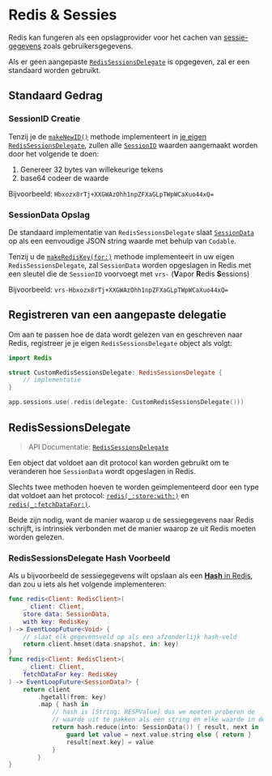 # Redis & Sessies

Redis kan fungeren als een opslagprovider voor het cachen van [sessie-gegevens](../advanced/sessions.md#session-data) zoals gebruikersgegevens.

Als er geen aangepaste [`RedisSessionsDelegate`](https://api.vapor.codes/redis/master/Redis/RedisSessionsDelegate/) is opgegeven, zal er een standaard worden gebruikt.

## Standaard Gedrag

### SessionID Creatie

Tenzij je de [`makeNewID()`](https://api.vapor.codes/redis/master/Redis/RedisSessionsDelegate/#redissessionsdelegate.makeNewID()) methode implementeert in [je eigen `RedisSessionsDelegate`](#RedisSessionsDelegate), zullen alle [`SessionID`](https://api.vapor.codes/vapor/master/Vapor/SessionID/) waarden aangemaakt worden door het volgende te doen:

1. Genereer 32 bytes van willekeurige tekens
2. base64 codeer de waarde

Bijvoorbeeld: `Hbxozx8rTj+XXGWAzOhh1npZFXaGLpTWpWCaXuo44xQ=`

### SessionData Opslag

De standaard implementatie van `RedisSessionsDelegate` slaat [`SessionData`](https://api.vapor.codes/vapor/master/Vapor/SessionData/) op als een eenvoudige JSON string waarde met behulp van `Codable`.

Tenzij u de [`makeRedisKey(for:)`](https://api.vapor.codes/redis/master/Redis/RedisSessionsDelegate/#redissessionsdelegate.makeRedisKey(for:)) methode implementeert in uw eigen `RedisSessionsDelegate`, zal `SessionData` worden opgeslagen in Redis met een sleutel die de `SessionID` voorvoegt met `vrs-` (**V**apor **R**edis **S**essions)

Bijvoorbeeld: `vrs-Hbxozx8rTj+XXGWAzOhh1npZFXaGLpTWpWCaXuo44xQ=`

## Registreren van een aangepaste delegatie

Om aan te passen hoe de data wordt gelezen van en geschreven naar Redis, registreer je je eigen `RedisSessionsDelegate` object als volgt:

```swift
import Redis

struct CustomRedisSessionsDelegate: RedisSessionsDelegate {
    // implementatie
}

app.sessions.use(.redis(delegate: CustomRedisSessionsDelegate()))
```

## RedisSessionsDelegate

> API Documentatie: [`RedisSessionsDelegate`](https://api.vapor.codes/redis/master/Redis/RedisSessionsDelegate/)

Een object dat voldoet aan dit protocol kan worden gebruikt om te veranderen hoe `SessionData` wordt opgeslagen in Redis.

Slechts twee methoden hoeven te worden geïmplementeerd door een type dat voldoet aan het protocol: [`redis(_:store:with:)`](https://api.vapor.codes/redis/master/Redis/RedisSessionsDelegate/#redissessionsdelegate.redis(_:store:with:)) en [`redis(_:fetchDataFor:)`](https://api.vapor.codes/redis/master/Redis/RedisSessionsDelegate/#redissessionsdelegate.redis(_:fetchDataFor:)).

Beide zijn nodig, want de manier waarop u de sessiegegevens naar Redis schrijft, is intrinsiek verbonden met de manier waarop ze uit Redis moeten worden gelezen.

### RedisSessionsDelegate Hash Voorbeeld

Als u bijvoorbeeld de sessiegegevens wilt opslaan als een [**Hash** in Redis](https://redis.io/topics/data-types-intro#redis-hashes), dan zou u iets als het volgende implementeren:

```swift
func redis<Client: RedisClient>(
    _ client: Client,
    store data: SessionData,
    with key: RedisKey
) -> EventLoopFuture<Void> {
    // slaat elk gegevensveld op als een afzonderlijk hash-veld
    return client.hmset(data.snapshot, in: key)
}
func redis<Client: RedisClient>(
    _ client: Client,
    fetchDataFor key: RedisKey
) -> EventLoopFuture<SessionData?> {
    return client
        .hgetall(from: key)
        .map { hash in
            // hash is [String: RESPValue] dus we moeten proberen de
            // waarde uit te pakken als een string en elke waarde in de data container op te slaan
            return hash.reduce(into: SessionData()) { result, next in
                guard let value = next.value.string else { return }
                result[next.key] = value
            }
        }
}
```
